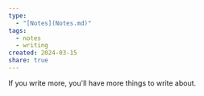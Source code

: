 ```yaml
---
type:
  - "[Notes](Notes.md)"
tags:
  - notes
  - writing
created: 2024-03-15
share: true
---
```


If you write more, you'll have more things to write about.